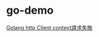 # go-demo
[Golang http Client context請求失敗](https://matthung0807.blogspot.com/2022/06/go-http-client-context-request-failed.html)
